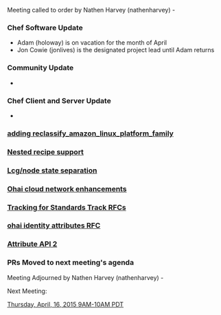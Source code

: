Meeting called to order by Nathen Harvey (nathenharvey) - 

### Chef Software Update
* Adam (holoway) is on vacation for the month of April
* Jon Cowie (jonlives) is the designated project lead until Adam returns

### Community Update
* 

### Chef Client and Server Update
* 

### [adding reclassify_amazon_linux_platform_family](https://github.com/chef/chef-rfc/pull/109)

### [Nested recipe support](https://github.com/chef/chef-rfc/pull/102)

### [Lcg/node state separation](https://github.com/chef/chef-rfc/pull/100)

### [Ohai cloud network enhancements](https://github.com/chef/chef-rfc/pull/8)

### [Tracking for Standards Track RFCs](https://github.com/chef/chef-rfc/pull/106)

### [ohai identity attributes RFC](https://github.com/chef/chef-rfc/pull/108)

### [Attribute API 2](https://github.com/chef/chef-rfc/pull/77)

### PRs Moved to next meeting's agenda


Meeting Adjourned by Nathen Harvey (nathenharvey) - 


Next Meeting:

[Thursday, April, 16, 2015 9AM-10AM PDT](http://www.timeanddate.com/worldclock/fixedtime.html?msg=%23chef-hacking+developers%27+meeting&iso=20150416T12&p1=419&am=50)
